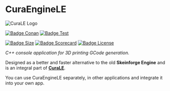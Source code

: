 # CuraEngineLE

![CuraLE Logo](CuraEngine.ico)

[![Badge Conan]][Conan]
[![Badge Test]][Test]

[![Badge Size]][Size]
[![Badge Scorecard]][Scorecard]
[![Badge License]][License]

*C++ console application for 3D printing GCode generation.*

Designed as a better and faster alternative to the old **Skeinforge Engine** and is an integral part of **[CuraLE]**.

You can use CuraEngineLE separately, in other applications and integrate it into your own app.

<!----------------------------------------------------------------------------->

[Conan]: https://github.com/lulzbot3d/CuraEngineLE/actions/workflows/conan-package.yml
[Test]: https://github.com/lulzbot3d/CuraEngineLE/actions/workflows/unit-test.yml
[CuraLE]: https://github.com/lulzbot3d/CuraLE

[License]: LICENSE
[Scorecard]: https://api.securityscorecards.dev/projects/github.com/lulzbot3d/CuraEngineLE
[Size]: https://github.com/lulzbot3d/CuraEngineLE

<!---------------------------------[ Badges ]---------------------------------->

[Badge License]: https://img.shields.io/github/license/lulzbot3d/CuraEngineLE?style=for-the-badge&logoColor=white&logo=GNU
[Badge Conan]: https://img.shields.io/github/actions/workflow/status/lulzbot3d/CuraEngineLE/conan-package.yml?style=for-the-badge&logoColor=white&logo=Conan&label=Conan%20Package
[Badge Test]: https://img.shields.io/github/actions/workflow/status/lulzbot3d/CuraEngineLE/unit-test.yml?style=for-the-badge&logoColor=white&logo=Codacy&label=Unit%20Test
[Badge Scorecard]: https://img.shields.io/ossf-scorecard/github.com/lulzbot3d/CuraEngineLE?style=for-the-badge&logo=GitHub&label=OpenSSF%20Scorecard
[Badge Size]: https://img.shields.io/github/repo-size/lulzbot3d/CuraEngineLE?style=for-the-badge&logoColor=white&logo=GoogleAnalytics
